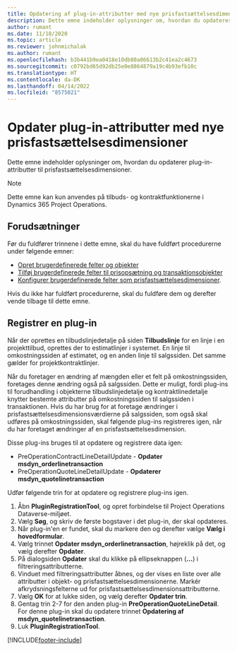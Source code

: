 ```yaml
---
title: Opdatering af plug-in-attributter med nye prisfastsættelsesdimensioner
description: Dette emne indeholder oplysninger om, hvordan du opdaterer plug-in-attributter til prisfastsættelsesdimensioner.
author: rumant
ms.date: 11/18/2020
ms.topic: article
ms.reviewer: johnmichalak
ms.author: rumant
ms.openlocfilehash: b3b441b9ea0418e10db80a86613b2c41ea2c4673
ms.sourcegitcommit: c0792bd65d92db25e0e8864879a19c4b93efb10c
ms.translationtype: HT
ms.contentlocale: da-DK
ms.lasthandoff: 04/14/2022
ms.locfileid: "8575021"
---
```

# <a name="update-plug-in-attributes-with-new-pricing-dimensions"></a>Opdater plug-in-attributter med nye prisfastsættelsesdimensioner

Dette emne indeholder oplysninger om, hvordan du opdaterer plug-in-attributter til prisfastsættelsesdimensioner.

> [!NOTE]
> Dette emne kan kun anvendes på tilbuds- og kontraktfunktionerne i Dynamics 365 Project Operations.

## <a name="prerequisites"></a>Forudsætninger
Før du fuldfører trinnene i dette emne, skal du have fuldført procedurerne under følgende emner:

  - [Opret brugerdefinerede felter og objekter](create-custom-fields-entities-pricing-dimensions.md) 
  - [Tilføj brugerdefinerede felter til prisopsætning og transaktionsobjekter](add-custom-fields-price-setup-transactional-entities.md)
  - [Konfigurer brugerdefinerede felter som prisfastsættelsesdimensioner](set-up-custom-fields-pricing-dimensions.md). 
  
Hvis du ikke har fuldført procedurerne, skal du fuldføre dem og derefter vende tilbage til dette emne.

## <a name="register-a-plug-in"></a>Registrer en plug-in
Når der oprettes en tilbudslinjedetalje på siden **Tilbudslinje** for en linje i en projekttilbud, oprettes der to estimatlinjer i systemet. En linje til omkostningssiden af estimatet, og en anden linje til salgssiden. Det samme gælder for projektkontraktlinjer.

Når du foretager en ændring af mængden eller et felt på omkostningssiden, foretages denne ændring også på salgssiden. Dette er muligt, fordi plug-ins til forudhandling i objekterne tilbudslinjedetalje og kontraktlinedetalje knytter bestemte attributter på omkostningssiden til salgssiden i transaktionen. Hvis du har brug for at foretage ændringer i prisfastsættelsesdimensionsværdierne på salgssiden, som også skal udføres på omkostningssiden, skal følgende plug-ins registreres igen, når du har foretaget ændringer af en prisfastsættelsesdimension.

Disse plug-ins bruges til at opdatere og registrere data igen:

- PreOperationContractLineDetailUpdate - **Opdater msdyn_orderlinetransaction**
- PreOperationQuoteLineDetailUpdate - **Opdaterer msdyn_quotelinetransaction**

Udfør følgende trin for at opdatere og registrere plug-ins igen.

1. Åbn **PluginRegistrationTool**, og opret forbindelse til Project Operations Dataverse-miljøet.
2. Vælg **Søg**, og skriv de første bogstaver i det plug-in, der skal opdateres.
3. Når plug-in'en er fundet, skal du markere den og derefter vælge **Vælg i hovedformular**.
4. Vælg trinnet **Opdater msdyn_orderlinetransaction**, højreklik på det, og vælg derefter **Opdater**.
5. På dialogsiden **Opdater** skal du klikke på ellipseknappen (**...**) i filtreringsattributterne.
6. Vinduet med filtreringsattributter åbnes, og der vises en liste over alle attributter i objekt- og prisfastsættelsesdimensionerne. Markér afkrydsningsfelterne ud for prisfastsættelsesdimensionsattributterne.
7. Vælg **OK** for at lukke siden, og vælg derefter **Opdater trin**.
8. Gentag trin 2-7 for den anden plug-in **PreOperationQuoteLineDetail**. For denne plug-in skal du opdatere trinnet **Opdatering af msdyn_quotelinetransaction**.
9. Luk **PluginRegistrationTool**.


[!INCLUDE[footer-include](../includes/footer-banner.md)]